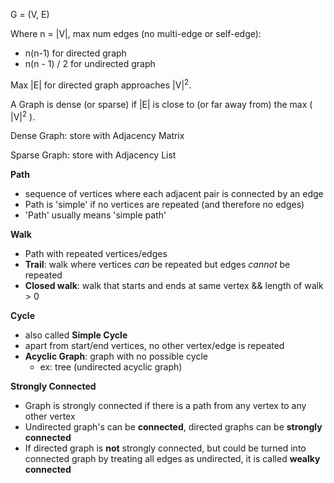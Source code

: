 G = (V, E)

Where n = |V|, max num edges (no multi-edge or self-edge):
* n(n-1) for directed graph
* n(n - 1) / 2 for undirected graph

Max |E| for directed graph approaches |V|<sup>2</sup>.

A Graph is dense (or sparse) if |E| is close to (or far away from) the max ( |V|<sup>2</sup> ).

Dense Graph: store with Adjacency Matrix

Sparse Graph: store with Adjacency List


**Path**
* sequence of vertices where each adjacent pair is connected by an edge
* Path is 'simple' if no vertices are repeated (and therefore no edges)
* 'Path' usually means 'simple path'

**Walk**
* Path with repeated vertices/edges
* **Trail**: walk where vertices *can* be repeated but edges *cannot* be repeated
* **Closed walk**: walk that starts and ends at same vertex && length of walk > 0

**Cycle**
* also called **Simple Cycle**
* apart from start/end vertices, no other vertex/edge is repeated
* **Acyclic Graph**: graph with no possible cycle
  * ex: tree (undirected acyclic graph)

**Strongly Connected**
* Graph is strongly connected if there is a path from any vertex to any other vertex
* Undirected graph's can be **connected**, directed graphs can be **strongly connected**
* If directed graph is **not** strongly connected, but could be turned into connected graph by treating all edges as undirected, it is called **wealky connected**
